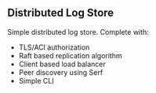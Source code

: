 ## Distributed Log Store
Simple distributed log store. Complete with:
- TLS/ACl authorization
- Raft based replication algorithm
-  Client based load balancer
-  Peer discovery using Serf
-  Simple CLI 
